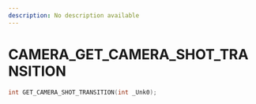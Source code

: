 ```yaml
---
description: No description available 
---
```


# CAMERA\_GET_CAMERA_SHOT_TRANSITION

```cpp
int GET_CAMERA_SHOT_TRANSITION(int _Unk0);
```